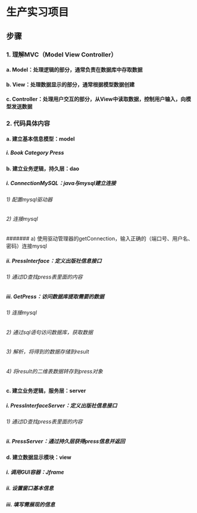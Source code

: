 # 生产实习项目

## 步骤
### 1. 理解MVC（Model View Controller）
#### a. Model：处理逻辑的部分，通常负责在数据库中存取数据
#### b. View：处理数据显示的部分，通常根据模型数据创建
#### c. Controller：处理用户交互的部分，从View中读取数据，控制用户输入，向模型发送数据
### 2. 代码具体内容
#### a. 建立基本信息模型：model
##### i. Book	Category	Press
		
#### b. 建立业务逻辑，持久层：dao
##### i. ConnectionMySQL：java与mysql建立连接
###### 1) 配置mysql驱动器
###### 2) 连接mysql
####### a) 使用驱动管理器的getConnection，输入正确的（端口号、用户名、密码）连接mysql
##### ii. PressInterface：定义出版社信息接口
###### 1) 通过ID查找press表里面的内容
##### iii. GetPress：访问数据库提取需要的数据
###### 1) 连接mysql
###### 2) 通过sql语句访问数据库，获取数据
###### 3) 解析，将得到的数据存储到result
###### 4) 将result的二维表数据转存到press对象
				
#### c. 建立业务逻辑，服务层：server
##### i. PressInterfaceServer：定义出版社信息接口
###### 1) 通过ID查找press表里面的内容
##### ii. PressServer：通过持久层获得press信息并返回
		
#### d. 建立数据显示模块：view
##### i. 调用GUI容器：Jframe
##### ii. 设置窗口基本信息
##### iii. 填写需展现的信息